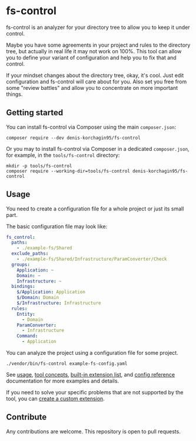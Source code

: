 # fs-control

fs-control is an analyzer for your directory tree to allow you to keep it under control.

Maybe you have some agreements in your project and rules to the directory tree,
but actually in real life it may not work on 100%.
This tool can allow you to define your variant of configuration and help you to fix that and control.

If your mindset changes about the directory tree, okay, it's cool.
Just edit configuration and fs-control will care about for you.
Also set you free from some "review battles" and allow you to concentrate on more important things.

## Getting started

You can install fs-control via Composer using the main `composer.json`:

```console
composer require --dev denis-korchagin95/fs-control
```

Or you may to install fs-control via Composer in a dedicated `composer.json`,
for example, in the `tools/fs-control` directory:

```console
mkdir -p tools/fs-control
composer require --working-dir=tools/fs-control denis-korchagin95/fs-control
```

## Usage

You need to create a configuration file for a whole project or just its small part.

The basic configuration file may look like:

```yaml
fs_control:
  paths:
    - ./example-fs/Shared
  exclude_paths:
    - ./example-fs/Shared/Infrastructure/ParamConverter/Check
  groups:
    Application: ~
    Domain: ~
    Infrastructure: ~
  bindings:
    $/Application: Application
    $/Domain: Domain
    $/Infrastructure: Infrastructure
  rules:
    Entity:
      - Domain
    ParamConverter:
      - Infrastructure
    Command:
      - Application
```

You can analyze the project using a configuration file for some project.

```console
./vendor/bin/fs-control example-fs-config.yaml
```

See [usage](./docs/usage.md), [tool concepts](./docs/concepts.md),
[built-in extension list](./docs/built_in_extensions.md),
and [config reference](./docs/config_reference.md) documentation for more examples and details.

If you need to solve your specific problems that are not supported by the tool,
you can [create a custom extension](./docs/create_custom_extension.md).

## Contribute

Any contributions are welcome. This repository is open to pull requests.
